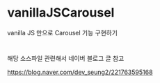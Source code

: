 # vanillaJSCarousel
vanilla JS 만으로 Carousel 기능 구현하기


# 

해당 소스파일 관련해서 네이버 블로그 글 참고

https://blog.naver.com/dev_seung2/221763595168
